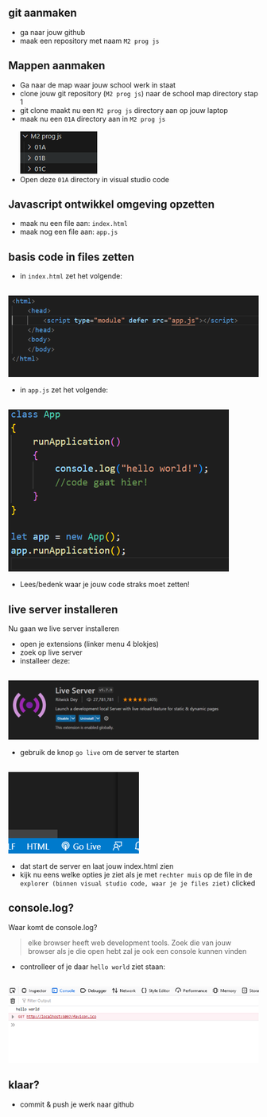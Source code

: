 ## git aanmaken

- ga naar jouw github
- maak een repository met naam `M2 prog js`

## Mappen aanmaken

- Ga naar de map waar jouw school werk in staat
- clone jouw git repository (`M2 prog js`) naar de school map directory stap 1
- git clone maakt nu een `M2 prog js` directory aan op jouw laptop
- maak nu een `01A` directory aan in `M2 prog js`  
<br>![](img/mappen.PNG)
- Open deze `01A` directory in visual studio code

## Javascript ontwikkel omgeving opzetten

- maak nu een file aan: `index.html`
- maak nog een file aan: `app.js`

## basis code in files zetten

- in `index.html` zet het volgende:

<br>![indexhtml.PNG](img/indexhtml.PNG)

- in `app.js` zet het volgende:

<br>![appjs.PNG](img/appjs.PNG)

- Lees/bedenk waar je jouw code straks moet zetten!

## live server installeren

Nu gaan we live server installeren

- open je extensions (linker menu 4 blokjes)
- zoek op live server
- installeer deze: 

<br>![](img/liveserver.png)

- gebruik de knop `go live` om de server te starten

<br>![](img/golive.PNG)

- dat start de server en laat jouw index.html zien
- kijk nu eens welke opties je ziet als je met `rechter muis` op de file in de `explorer (binnen visual studio code, waar je je files ziet)` clicked

## console.log?

Waar komt de console.log?
> elke browser heeft web development tools. Zoek die van jouw browser
> als je die open hebt zal je ook een console kunnen vinden

- controlleer of je daar `hello world` ziet staan:

<br>![](img/console.PNG)

## klaar?

- commit & push je werk naar github
